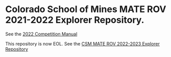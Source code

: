 # Colorado School of Mines MATE ROV 2021-2022 Explorer Repository.

See the [2022 Competition Manual](https://files.materovcompetition.org/2022/2022_EXPLORER_Manual_15_Dec_2021.pdf)

This repository is now EOL.
See the [CSM MATE ROV 2022-2023 Explorer Repository](https://github.com/Colorado-School-of-Mines-Robotics-Club/MATE_ROV_2022-2023)